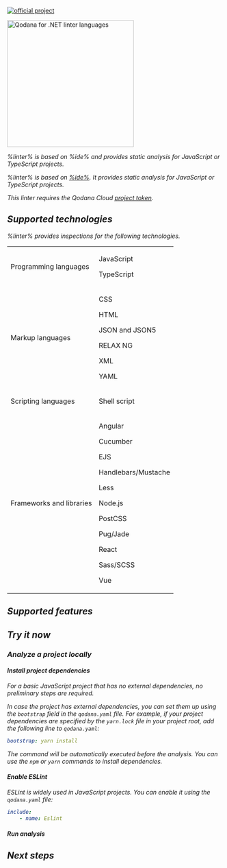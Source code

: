 [//]: # (title: Qodana for JS)

[![official project](https://jb.gg/badges/official-flat-square.svg)](https://confluence.jetbrains.com/display/ALL/JetBrains+on+GitHub)

<img src="js.png" dark-src="js_dark.png" alt="Qodana for .NET linter languages" width="296"/>

<var name="linter" value="Qodana for JS"/>
<var name="ide" value="WebStorm"/>
<var name="docker-image" value="jetbrains/qodana-js:2023.3"/>
<var name="config-file" value="qodana-js-docker-readme.topic"/>

<link-summary>%linter% is based on %ide% and provides static analysis for JavaScript or TypeScript projects.</link-summary>

%linter% is based on [%ide%](https://www.jetbrains.com/webstorm/). It provides static analysis for JavaScript or TypeScript projects.

<note>This linter requires the Qodana Cloud <a href="project-token.md">project token</a>.</note>

## Supported technologies

%linter% provides inspections for the following technologies.

<table style="none">
    <tr>
        <td>Programming languages</td>
        <td>
            <p>JavaScript</p>
            <p>TypeScript</p>
        </td>
    </tr>
    <tr>
        <td>Markup languages</td>
        <td>
            <p>CSS</p>
            <p>HTML</p>
            <p>JSON and JSON5</p>
            <p>RELAX NG</p>
            <p>XML</p>
            <p>YAML</p>
        </td>
    </tr>
    <tr>
        <td>Scripting languages</td>
        <td>
            <p>Shell script</p>
        </td>
    </tr>
    <tr>
        <td>Frameworks and libraries</td>
        <td>
            <p>Angular</p>
            <p>Cucumber</p>
            <p>EJS</p>
            <p>Handlebars/Mustache</p>
            <p>Less</p>
            <p>Node.js</p>
            <p>PostCSS</p>
            <p>Pug/Jade</p>
            <p>React</p>
            <p>Sass/SCSS</p>
            <p>Vue</p>
        </td>
    </tr>
</table>

## Supported features

<include from="lib_qd.topic" element-id="linters-supported-features" use-filter="empty,js"/>

## Try it now

### Analyze a project locally

#### Install project dependencies

For a basic JavaScript project that has no external dependencies, no preliminary steps are required.

In case the project has external dependencies, you can set them up using the `bootstrap` field in the `qodana.yaml` file. 
For example, if your project dependencies are specified by the `yarn.lock` file in your project root, add the following 
line to `qodana.yaml`:

```yaml
bootstrap: yarn install
```
The command will be automatically executed before the analysis. You can use the `npm` or `yarn` commands to install dependencies.

#### Enable ESLint

ESLint is widely used in JavaScript projects. You can enable it using the `qodana.yaml` file:

```yaml
include:
    - name: Eslint
```

#### Run analysis

<include from="lib_qd.topic" element-id="root-and-non-root-users-info-bubble"></include>

<p><include from="lib_qd.topic" element-id="qodana-cli-quickstart" use-filter="non-php,js-only,non-gs,empty"/></p>

## Next steps

<include from="lib_qd.topic" element-id="linter-next-steps-footer" use-filter="empty"/>